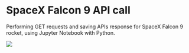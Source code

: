 <h1>SpaceX Falcon 9 API call</h1>

  Performing GET requests and saving APIs 
response for SpaceX Falcon 9 rocket, 
using Jupyter Notebook with Python.

![](https://inteng-storage.s3.amazonaws.com/img/iea/MRw4NoLWG1/sizes/spacex-successfully-launches-60-starlink-satellites-with-expert-landing_resize_md.jpg)
